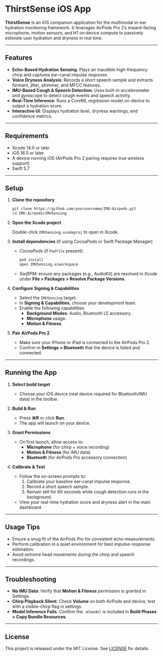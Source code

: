# ThirstSense iOS App

**ThirstSense** is an iOS companion application for the multimodal in-ear hydration monitoring framework. It leverages AirPods Pro 2’s inward-facing microphone, motion sensors, and H1 on‑device compute to passively estimate user hydration and dryness in real time.

---

## Features

- **Echo-Based Hydration Sensing**: Plays an inaudible high-frequency chirp and captures ear-canal impulse response.
- **Voice Dryness Analysis**: Records a short speech sample and extracts formant, jitter, shimmer, and MFCC features.
- **IMU-Based Cough & Speech Detection**: Uses built-in accelerometer and gyroscope to detect cough events and speech activity.
- **Real-Time Inference**: Runs a CoreML regression model on-device to output a hydration score.
- **Interactive UI**: Displays hydration level, dryness warnings, and confidence metrics.

---

## Requirements

- Xcode 14.0 or later
- iOS 16.0 or later
- A device running iOS (AirPods Pro 2 pairing requires true wireless support)
- Swift 5.7

---

## Setup

1. **Clone the repository**

   ```bash
   git clone https://github.com/yourusername/IMU-Airpods.git
   cd IMU-Airpods/IMUSensing
   ```

2. **Open the Xcode project**

   Double-click `IMUSensing.xcodeproj` to open in Xcode.

3. **Install dependencies** (if using CocoaPods or Swift Package Manager)

   - _CocoaPods_ (if `Podfile` present):
     ```bash
     pod install
     open IMUSensing.xcworkspace
     ```
   - _SwiftPM_: ensure any packages (e.g., AudioKit) are resolved in Xcode under **File > Packages > Resolve Package Versions**.

4. **Configure Signing & Capabilities**

   - Select the `IMUSensing` target.
   - In **Signing & Capabilities**, choose your development team.
   - Enable the following capabilities:
     - **Background Modes**: Audio, Bluetooth LE accessory.
     - **Microphone** usage.
     - **Motion & Fitness**.

5. **Pair AirPods Pro 2**

   - Make sure your iPhone or iPad is connected to the AirPods Pro 2.
   - Confirm in **Settings > Bluetooth** that the device is listed and connected.

---

## Running the App

1. **Select build target**
   - Choose your iOS device (real device required for Bluetooth/IMU data) in the toolbar.

2. **Build & Run**
   - Press **⌘R** or click **Run**.
   - The app will launch on your device.

3. **Grant Permissions**
   - On first launch, allow access to:
     - **Microphone** (for chirp + voice recording)
     - **Motion & Fitness** (for IMU data)
     - **Bluetooth** (for AirPods Pro accessory connection)

4. **Calibrate & Test**
   - Follow the on-screen prompts to:  
     1. Calibrate your baseline ear-canal impulse response.  
     2. Record a short speech sample.  
     3. Remain still for 60 seconds while cough detection runs in the background.  
   - View your real-time hydration score and dryness alert in the main dashboard.

---

## Usage Tips

- Ensure a snug fit of the AirPods Pro for consistent echo measurements.
- Perform calibration in a quiet environment for best impulse-response estimation.
- Avoid extreme head movements during the chirp and speech recordings.

---

## Troubleshooting

- **No IMU Data**: Verify that **Motion & Fitness** permission is granted in Settings.
- **Chirp Playback Silent**: Check **Volume** on both AirPods and device; test with a visible-chirp flag in settings.
- **Model Inference Fails**: Confirm the `.mlmodel` is included in **Build Phases > Copy Bundle Resources**.

---

## License

This project is released under the MIT License. See [LICENSE](./LICENSE) for details.

